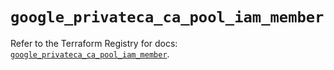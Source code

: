 # `google_privateca_ca_pool_iam_member`

Refer to the Terraform Registry for docs: [`google_privateca_ca_pool_iam_member`](https://registry.terraform.io/providers/hashicorp/google-beta/5.40.0/docs/resources/google_privateca_ca_pool_iam_member).
